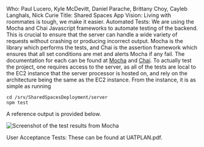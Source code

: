 Who: Paul Lucero, Kyle McDevitt, Daniel Parache, Brittany Choy, Cayleb Langhals, Nick Curie
Title: Shared Spaces App
Vision: Living with roommates is tough, we make it easier.
Automated Tests: We are using the Mocha and Chai Javascript frameworks to automate testing of the backend. This is crucial to ensure that the server can handle a wide variety of requests without crashing or producing incorrect output. Mocha is the library which performs the tests, and Chai is the assertion framework which ensures that all set conditions are met and alerts Mocha if any fail. The documentation for each can be found at [Mocha](https://mochajs.org/) and [Chai](http://chaijs.com/api/bdd/). To actually test the project, one requires access to the server, as all of the tests are local to the EC2 instance that the server processor is hosted on, and rely on the architecture being the same as the EC2 instance. From the instance, it is as simple as running

```
cd /srv/SharedSpacesDeployment/server
npm test
```

A reference output is provided below.

![Screenshot of the test results from Mocha](Link)

User Acceptance Tests: These can be found at UATPLAN.pdf.